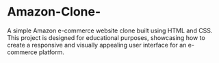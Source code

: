 # Amazon-Clone-
A simple Amazon e-commerce website clone built using HTML and CSS. This project is designed for educational purposes, showcasing how to create a responsive and visually appealing user interface for an e-commerce platform.
